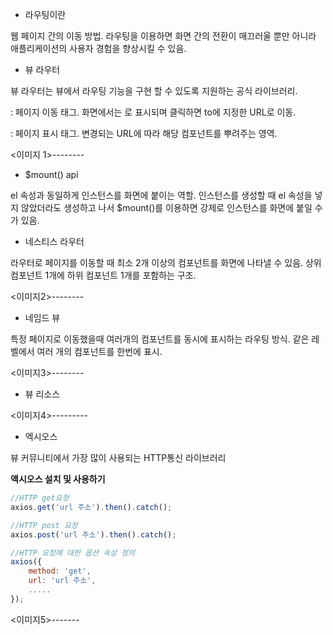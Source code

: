 - 라우팅이란

웹 페이지 간의 이동 방법. 라우팅을 이용하면 화면 간의 전환이 매끄러울 뿐만 아니라 애플리케이션의 사용자 경험을 향상시킬 수 있음.

- 뷰 라우터

뷰 라우터는 뷰에서 라우팅 기능을 구현 할 수 있도록 지원하는 공식 라이브러리.

<router-link to="URL값"> : 페이지 이동 태그. 화면에서는 <a>로 표시되며 클릭하면  to에 지정한 URL로 이동.

<router-view> : 페이지 표시 태그. 변경되는 URL에 따라 해당 컴포넌트를 뿌려주는 영역.

<이미지 1>--------

- $mount() api

el 속성과 동일하게 인스턴스를 화면에 붙이는 역할. 인스턴스를 생성할 때 el 속성을 넣지 않았더라도 생성하고 나서 $mount()를 이용하면 강제로 인스턴스를 화면에 붙일 수가 있음.

- 네스티스 라우터

라우터로 페이지를 이동할 때 최소 2개 이상의 컴포넌트를 화면에 나타낼 수 있음. 상위 컴포넌트 1개에 하위 컴포넌트 1개를 포함하는 구조.

<이미지2>--------

- 네임드 뷰

특정 페이지로 이동했을때 여러개의 컴포넌트를 동시에 표시하는 라우팅 방식. 같은 레벨에서 여러 개의 컴포넌트를 한번에 표시.

<이미지3>--------

- 뷰 리소스

<이미지4>---------

- 엑시오스

뷰 커뮤니티에서 가장 많이 사용되는 HTTP통신 라이브러리

**액시오스 설치 및 사용하기**

```javascript
//HTTP get요청
axios.get('url 주소').then().catch();

//HTTP post 요청
axios.post('url 주소').then().catch();

//HTTP 요청에 대한 옵션 속성 정의
axios({
	method: 'get',
	url: 'url 주소',
	.....
});
```

<이미지5>-------

